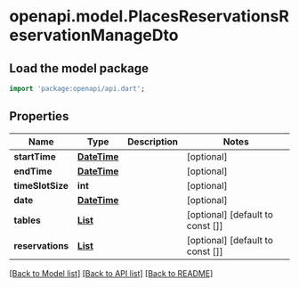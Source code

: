 # openapi.model.PlacesReservationsReservationManageDto

## Load the model package
```dart
import 'package:openapi/api.dart';
```

## Properties
Name | Type | Description | Notes
------------ | ------------- | ------------- | -------------
**startTime** | [**DateTime**](DateTime.md) |  | [optional] 
**endTime** | [**DateTime**](DateTime.md) |  | [optional] 
**timeSlotSize** | **int** |  | [optional] 
**date** | [**DateTime**](DateTime.md) |  | [optional] 
**tables** | [**List<SeatDto>**](SeatDto.md) |  | [optional] [default to const []]
**reservations** | [**List<PlacesReservationsReservationDto>**](PlacesReservationsReservationDto.md) |  | [optional] [default to const []]

[[Back to Model list]](../README.md#documentation-for-models) [[Back to API list]](../README.md#documentation-for-api-endpoints) [[Back to README]](../README.md)


